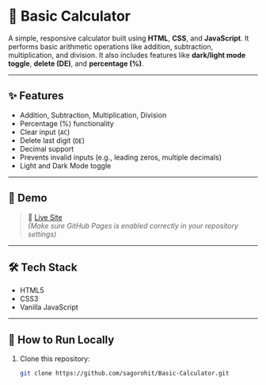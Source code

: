 # 🧮 Basic Calculator

A simple, responsive calculator built using **HTML**, **CSS**, and **JavaScript**. It performs basic arithmetic operations like addition, subtraction, multiplication, and division. It also includes features like **dark/light mode toggle**, **delete (DE)**, and **percentage (%)**.

---

## ✨ Features

- Addition, Subtraction, Multiplication, Division
- Percentage (%) functionality
- Clear input (`AC`)
- Delete last digit (`DE`)
- Decimal support
- Prevents invalid inputs (e.g., leading zeros, multiple decimals)
- Light and Dark Mode toggle

---

## 📸 Demo

> 🔗 [Live Site](https://sagorohit.github.io/Basic-Calculator/)  
> *(Make sure GitHub Pages is enabled correctly in your repository settings)*

---

## 🛠️ Tech Stack

- HTML5
- CSS3
- Vanilla JavaScript

---

## 🚀 How to Run Locally

1. Clone this repository:
   ```bash
   git clone https://github.com/sagorohit/Basic-Calculator.git
